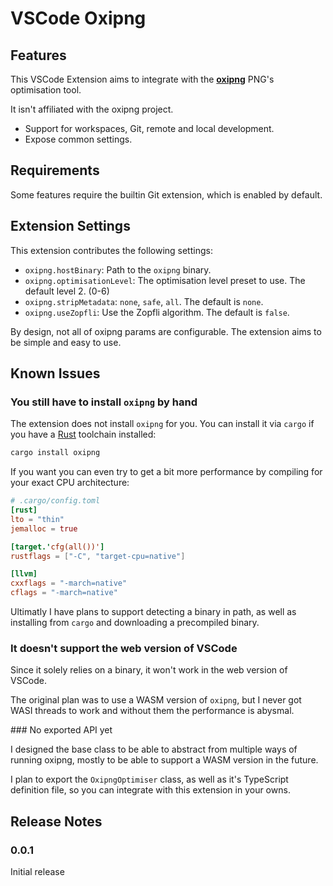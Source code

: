 # VSCode Oxipng

## Features

This VSCode Extension aims to integrate with the [**oxipng**](https://github.com/shssoichiro/oxipng) PNG's optimisation tool.

It isn't affiliated with the oxipng project.

-   Support for workspaces, Git, remote and local development.
-   Expose common settings.

## Requirements

Some features require the builtin Git extension, which is enabled by default.

## Extension Settings

This extension contributes the following settings:

-   `oxipng.hostBinary`: Path to the `oxipng` binary.
-   `oxipng.optimisationLevel`: The optimisation level preset to use. The default level 2. (0-6)
-   `oxipng.stripMetadata`: `none`, `safe`, `all`. The default is `none`.
-   `oxipng.useZopfli`: Use the Zopfli algorithm. The default is `false`.

By design, not all of oxipng params are configurable. The extension aims to be simple and easy to use.

## Known Issues

### You still have to install `oxipng` by hand

The extension does not install `oxipng` for you. You can install it via `cargo` if you have a [Rust](https://www.rust-lang.org) toolchain installed:

```bash
cargo install oxipng
```

If you want you can even try to get a bit more performance by compiling for your exact CPU architecture:

```toml
# .cargo/config.toml
[rust]
lto = "thin"
jemalloc = true

[target.'cfg(all())']
rustflags = ["-C", "target-cpu=native"]

[llvm]
cxxflags = "-march=native"
cflags = "-march=native"
```

Ultimatly I have plans to support detecting a binary in path, as well as installing from `cargo` and downloading a precompiled binary.

### It doesn't support the web version of VSCode

Since it solely relies on a binary, it won't work in the web version of VSCode.

The original plan was to use a WASM version of `oxipng`, but I never got WASI threads to work and without them the performance is abysmal.

### No exported API yet

I designed the base class to be able to abstract from multiple ways of running oxipng, mostly to be able to support a WASM version in the future.

I plan to export the `OxipngOptimiser` class, as well as it's TypeScript definition file, so you can integrate with this extension in your owns.

## Release Notes

### 0.0.1

Initial release
